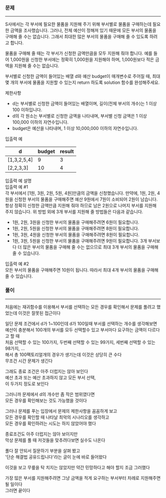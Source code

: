### 문제
***

S사에서는 각 부서에 필요한 물품을 지원해 주기 위해 부서별로 물품을 구매하는데 필요한 금액을 조사했습니다. 그러나, 전체 예산이 정해져 있기 때문에 모든 부서의 물품을 구매해 줄 수는 없습니다. 그래서 최대한 많은 부서의 물품을 구매해 줄 수 있도록 하려고 합니다.  

물품을 구매해 줄 때는 각 부서가 신청한 금액만큼을 모두 지원해 줘야 합니다. 예를 들어 1,000원을 신청한 부서에는 정확히 1,000원을 지원해야 하며, 1,000원보다 적은 금액을 지원해 줄 수는 없습니다.  

부서별로 신청한 금액이 들어있는 배열 d와 예산 budget이 매개변수로 주어질 때, 최대 몇 개의 부서에 물품을 지원할 수 있는지 return 하도록 solution 함수를 완성해주세요.  
  
제한사항  
* d는 부서별로 신청한 금액이 들어있는 배열이며, 길이(전체 부서의 개수)는 1 이상 100 이하입니다.  
* d의 각 원소는 부서별로 신청한 금액을 나타내며, 부서별 신청 금액은 1 이상 100,000 이하의 자연수입니다.  
* budget은 예산을 나타내며, 1 이상 10,000,000 이하의 자연수입니다.  

입출력 예

|d|	budget|	result|
|---|---|---|
|[1,3,2,5,4]|	9|	3|
|[2,2,3,3]|	10|	4|

입출력 예 설명  
입출력 예 #1  
각 부서에서 [1원, 3원, 2원, 5원, 4원]만큼의 금액을 신청했습니다. 만약에, 1원, 2원, 4원을 신청한 부서의 물품을 구매해주면 예산 9원에서 7원이 소비되어 2원이 남습니다. 항상 정확히 신청한 금액만큼 지원해 줘야 하므로 남은 2원으로 나머지 부서를 지원해 주지 않습니다. 위 방법 외에 3개 부서를 지원해 줄 방법들은 다음과 같습니다.  

* 1원, 2원, 3원을 신청한 부서의 물품을 구매해주려면 6원이 필요합니다.
* 1원, 2원, 5원을 신청한 부서의 물품을 구매해주려면 8원이 필요합니다.
* 1원, 3원, 4원을 신청한 부서의 물품을 구매해주려면 8원이 필요합니다.
* 1원, 3원, 5원을 신청한 부서의 물품을 구매해주려면 9원이 필요합니다.
3개 부서보다 더 많은 부서의 물품을 구매해 줄 수는 없으므로 최대 3개 부서의 물품을 구매해 줄 수 있습니다.  

입출력 예 #2  
모든 부서의 물품을 구매해주면 10원이 됩니다. 따라서 최대 4개 부서의 물품을 구매해 줄 수 있습니다.  

### 풀이
***
처음에는 재귀함수를 이용해서 부서를 선택하는 모든 경우를 확인해서 문제를 풀려고 했었는데
이것은 잘못된 접근이다  

일단 문제 조건에서 d가 1~100인데
d가 100일때 부서를 선택하는 개수를 생각해보면  
예산이 충분해서 100개의 부서를 모두 선택할수 있고 부서마다 요구하는 금액이 다르다고 할 때     
처음 선택할 수 있는 100가지, 두번째 선택할 수 있는 99가지, 세번째 선택할 수 있는 98가지, ...  
해서 총 100팩토리얼개의 경우가 생기는데 이것은 상당히 큰 수다  
무조건 시간 문제가 생긴다  

그래도 종료 조건은 아주 더럽지는 않아 보인다  
예산 초과 또는 예산 초과하지 않고 모든 부서 선택,  
이 두가지 정도로 보인다  

그러니까 문제에서 d의 개수만 좀 작은 범위였다면  
모든 경우를 확인해보는 것도 가능했을 것이다  

그러나 문제를 푸는 입장에서 문제의 제한사항을 꼼꼼하게 보고  
모든 경우를 확인할 때 나타날 최악의 시나리오를 생각하고  
모든 경우를 확인하려는 시도는 하지 않았어야 했다  
  
종료조건도 아주 더럽지는 않아 보이지만  
막상 문제를 풀 때 저것들을 맞추려다보면 실수도 나온다  

풀다 잘 안되서 질문하기 부분을 살펴 봤고  
'단순 해결법 공유드립니다'라는 글이 눈에 바로 들어왔다  

이것을 보고 무릎을 탁 치지는 않았지만 약간 민망하다고 해야 할지 조금 그러했다  
  
가장 많은 부서를 지원해주려면 그냥 금액을 적게 요구하는 부서부터 차례로 지원해주면 될 일이다  
그러면 끝이다  
  




